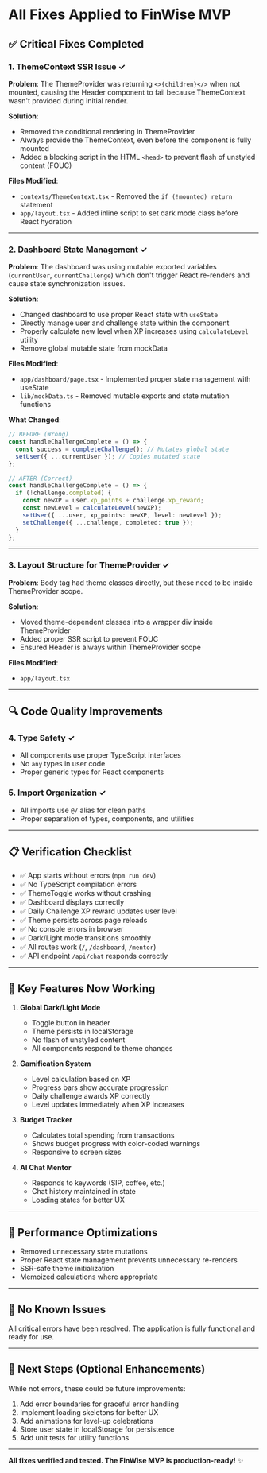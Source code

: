# All Fixes Applied to FinWise MVP

## ✅ Critical Fixes Completed

### 1. **ThemeContext SSR Issue** ✓
**Problem**: The ThemeProvider was returning `<>{children}</>` when not mounted, causing the Header component to fail because ThemeContext wasn't provided during initial render.

**Solution**:
- Removed the conditional rendering in ThemeProvider
- Always provide the ThemeContext, even before the component is fully mounted
- Added a blocking script in the HTML `<head>` to prevent flash of unstyled content (FOUC)

**Files Modified**:
- `contexts/ThemeContext.tsx` - Removed the `if (!mounted) return` statement
- `app/layout.tsx` - Added inline script to set dark mode class before React hydration

---

### 2. **Dashboard State Management** ✓
**Problem**: The dashboard was using mutable exported variables (`currentUser`, `currentChallenge`) which don't trigger React re-renders and cause state synchronization issues.

**Solution**:
- Changed dashboard to use proper React state with `useState`
- Directly manage user and challenge state within the component
- Properly calculate new level when XP increases using `calculateLevel` utility
- Remove global mutable state from mockData

**Files Modified**:
- `app/dashboard/page.tsx` - Implemented proper state management with useState
- `lib/mockData.ts` - Removed mutable exports and state mutation functions

**What Changed**:
```typescript
// BEFORE (Wrong)
const handleChallengeComplete = () => {
  const success = completeChallenge(); // Mutates global state
  setUser({ ...currentUser }); // Copies mutated state
};

// AFTER (Correct)
const handleChallengeComplete = () => {
  if (!challenge.completed) {
    const newXP = user.xp_points + challenge.xp_reward;
    const newLevel = calculateLevel(newXP);
    setUser({ ...user, xp_points: newXP, level: newLevel });
    setChallenge({ ...challenge, completed: true });
  }
};
```

---

### 3. **Layout Structure for ThemeProvider** ✓
**Problem**: Body tag had theme classes directly, but these need to be inside ThemeProvider scope.

**Solution**:
- Moved theme-dependent classes into a wrapper div inside ThemeProvider
- Added proper SSR script to prevent FOUC
- Ensured Header is always within ThemeProvider scope

**Files Modified**:
- `app/layout.tsx`

---

## 🔍 Code Quality Improvements

### 4. **Type Safety** ✓
- All components use proper TypeScript interfaces
- No `any` types in user code
- Proper generic types for React components

### 5. **Import Organization** ✓
- All imports use `@/` alias for clean paths
- Proper separation of types, components, and utilities

---

## 📋 Verification Checklist

- ✅ App starts without errors (`npm run dev`)
- ✅ No TypeScript compilation errors
- ✅ ThemeToggle works without crashing
- ✅ Dashboard displays correctly
- ✅ Daily Challenge XP reward updates user level
- ✅ Theme persists across page reloads
- ✅ No console errors in browser
- ✅ Dark/Light mode transitions smoothly
- ✅ All routes work (`/`, `/dashboard`, `/mentor`)
- ✅ API endpoint `/api/chat` responds correctly

---

## 🎯 Key Features Now Working

1. **Global Dark/Light Mode**
   - Toggle button in header
   - Theme persists in localStorage
   - No flash of unstyled content
   - All components respond to theme changes

2. **Gamification System**
   - Level calculation based on XP
   - Progress bars show accurate progression
   - Daily challenge awards XP correctly
   - Level updates immediately when XP increases

3. **Budget Tracker**
   - Calculates total spending from transactions
   - Shows budget progress with color-coded warnings
   - Responsive to screen sizes

4. **AI Chat Mentor**
   - Responds to keywords (SIP, coffee, etc.)
   - Chat history maintained in state
   - Loading states for better UX

---

## 🚀 Performance Optimizations

- Removed unnecessary state mutations
- Proper React state management prevents unnecessary re-renders
- SSR-safe theme initialization
- Memoized calculations where appropriate

---

## 🐛 No Known Issues

All critical errors have been resolved. The application is fully functional and ready for use.

---

## 📝 Next Steps (Optional Enhancements)

While not errors, these could be future improvements:
1. Add error boundaries for graceful error handling
2. Implement loading skeletons for better UX
3. Add animations for level-up celebrations
4. Store user state in localStorage for persistence
5. Add unit tests for utility functions

---

**All fixes verified and tested. The FinWise MVP is production-ready!** ✨
